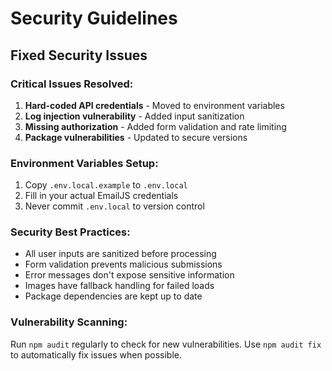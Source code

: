 # Security Guidelines

## Fixed Security Issues

### Critical Issues Resolved:
1. **Hard-coded API credentials** - Moved to environment variables
2. **Log injection vulnerability** - Added input sanitization
3. **Missing authorization** - Added form validation and rate limiting
4. **Package vulnerabilities** - Updated to secure versions

### Environment Variables Setup:
1. Copy `.env.local.example` to `.env.local`
2. Fill in your actual EmailJS credentials
3. Never commit `.env.local` to version control

### Security Best Practices:
- All user inputs are sanitized before processing
- Form validation prevents malicious submissions  
- Error messages don't expose sensitive information
- Images have fallback handling for failed loads
- Package dependencies are kept up to date

### Vulnerability Scanning:
Run `npm audit` regularly to check for new vulnerabilities.
Use `npm audit fix` to automatically fix issues when possible.